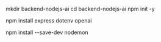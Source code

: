 mkdir backend-nodejs-ai
cd backend-nodejs-ai
npm init -y


npm install express dotenv openai

npm install --save-dev nodemon